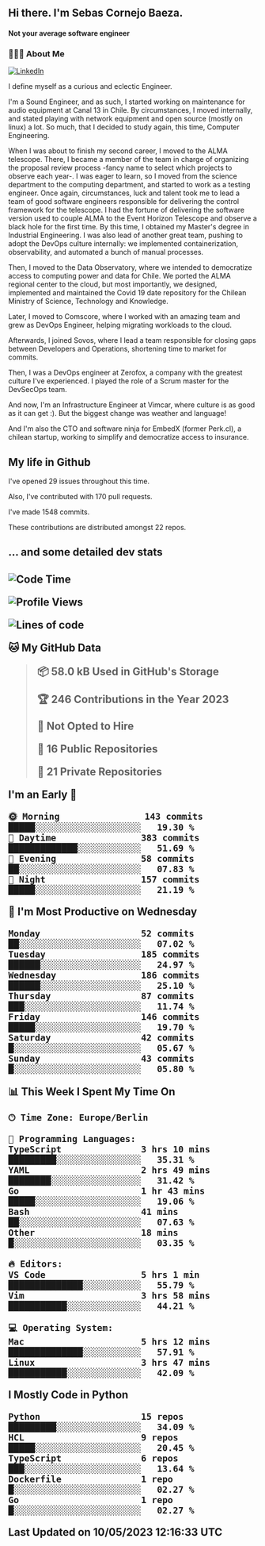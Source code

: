 <h2> Hi there.  I'm Sebas Cornejo Baeza.</h2>
<h4> Not your average software engineer</h4>
<h3> 👨🏻‍💻 About Me </h3>
<a href="http://linkedin.com/in/sebastian-cornejo-baeza/"><img alt="LinkedIn" src="https://img.shields.io/badge/Sebas%20Cornejo%20-informational?style=appveyor&logo=linkedin"></a>


I define myself as a curious and eclectic Engineer.

I'm a Sound Engineer, and as such, I started working on maintenance for audio equipment at Canal 13 in Chile.
By circumstances, I moved internally, and stated playing with network equipment and open source (mostly on linux) 
a lot. So much, that I decided to study again, this time, Computer Engineering.

When I was about to finish my second career, I moved to the ALMA telescope. There, I became a member of the team
in charge of organizing the proposal review process -fancy name to select which projects to observe each year-. 
I was eager to learn, so I moved from the science department to the computing department, and started to work as 
a testing engineer. Once again, circumstances, luck and talent took me to lead a team of good software engineers 
responsible for delivering the control framework for the telescope. I had the fortune of delivering the software
version used to couple ALMA to the Event Horizon Telescope and observe a black hole for the first time.
By this time, I obtained my Master's degree in Industrial Engineering.
I was also lead of another great team, pushing to adopt the DevOps culture internally: we implemented containerization, observability, and automated a bunch of manual processes.

Then, I moved to the Data Observatory, where we intended to democratize access to computing power
and data for Chile. We ported the ALMA regional center to the cloud, but most importantly, we designed, implemented
and maintained the Covid 19 date repository for the Chilean Ministry of Science, Technology and Knowledge.

Later, I moved to Comscore, where I worked with an amazing team and grew as DevOps Engineer, helping migrating workloads to the cloud.

Afterwards, I joined Sovos, where I lead a team responsible for closing gaps between Developers and Operations, shortening time to market for commits.

Then, I was a DevOps engineer at Zerofox, a company with the greatest culture I've experienced. I played the role of a Scrum master for the DevSecOps team.

And now, I'm an Infrastructure Engineer at Vimcar, where culture is as good as it can get :). But the biggest change was weather and language!
 
And I'm also the CTO and software ninja for EmbedX (former Perk.cl), a chilean startup, working to simplify and democratize access to insurance.

<h2> My life in Github </h2>

I've opened 29 issues throughout this time.

Also, I've contributed with 170 pull requests.

I've made 1548 commits.

These contributions are distributed amongst 22 repos.

<h2>... and some detailed dev stats<h2>

<!--START_SECTION:waka-->
![Code Time](http://img.shields.io/badge/Code%20Time-333%20hrs%205%20mins-blue)

![Profile Views](http://img.shields.io/badge/Profile%20Views-8-blue)

![Lines of code](https://img.shields.io/badge/From%20Hello%20World%20I%27ve%20Written-631.4%20thousand%20lines%20of%20code-blue)

**🐱 My GitHub Data** 

> 📦 58.0 kB Used in GitHub's Storage 
 > 
> 🏆 246 Contributions in the Year 2023
 > 
> 🚫 Not Opted to Hire
 > 
> 📜 16 Public Repositories 
 > 
> 🔑 21 Private Repositories 
 > 
**I'm an Early 🐤** 

```text
🌞 Morning                143 commits         █████░░░░░░░░░░░░░░░░░░░░   19.30 % 
🌆 Daytime                383 commits         █████████████░░░░░░░░░░░░   51.69 % 
🌃 Evening                58 commits          ██░░░░░░░░░░░░░░░░░░░░░░░   07.83 % 
🌙 Night                  157 commits         █████░░░░░░░░░░░░░░░░░░░░   21.19 % 
```
📅 **I'm Most Productive on Wednesday** 

```text
Monday                   52 commits          ██░░░░░░░░░░░░░░░░░░░░░░░   07.02 % 
Tuesday                  185 commits         ██████░░░░░░░░░░░░░░░░░░░   24.97 % 
Wednesday                186 commits         ██████░░░░░░░░░░░░░░░░░░░   25.10 % 
Thursday                 87 commits          ███░░░░░░░░░░░░░░░░░░░░░░   11.74 % 
Friday                   146 commits         █████░░░░░░░░░░░░░░░░░░░░   19.70 % 
Saturday                 42 commits          █░░░░░░░░░░░░░░░░░░░░░░░░   05.67 % 
Sunday                   43 commits          █░░░░░░░░░░░░░░░░░░░░░░░░   05.80 % 
```


📊 **This Week I Spent My Time On** 

```text
🕑︎ Time Zone: Europe/Berlin

💬 Programming Languages: 
TypeScript               3 hrs 10 mins       █████████░░░░░░░░░░░░░░░░   35.31 % 
YAML                     2 hrs 49 mins       ████████░░░░░░░░░░░░░░░░░   31.42 % 
Go                       1 hr 43 mins        █████░░░░░░░░░░░░░░░░░░░░   19.06 % 
Bash                     41 mins             ██░░░░░░░░░░░░░░░░░░░░░░░   07.63 % 
Other                    18 mins             █░░░░░░░░░░░░░░░░░░░░░░░░   03.35 % 

🔥 Editors: 
VS Code                  5 hrs 1 min         ██████████████░░░░░░░░░░░   55.79 % 
Vim                      3 hrs 58 mins       ███████████░░░░░░░░░░░░░░   44.21 % 

💻 Operating System: 
Mac                      5 hrs 12 mins       ██████████████░░░░░░░░░░░   57.91 % 
Linux                    3 hrs 47 mins       ███████████░░░░░░░░░░░░░░   42.09 % 
```

**I Mostly Code in Python** 

```text
Python                   15 repos            █████████░░░░░░░░░░░░░░░░   34.09 % 
HCL                      9 repos             █████░░░░░░░░░░░░░░░░░░░░   20.45 % 
TypeScript               6 repos             ███░░░░░░░░░░░░░░░░░░░░░░   13.64 % 
Dockerfile               1 repo              █░░░░░░░░░░░░░░░░░░░░░░░░   02.27 % 
Go                       1 repo              █░░░░░░░░░░░░░░░░░░░░░░░░   02.27 % 
```




 Last Updated on 10/05/2023 12:16:33 UTC
<!--END_SECTION:waka-->
